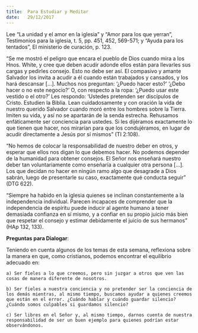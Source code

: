 ```yaml
---
title:  Para Estudiar y Meditar
date:   29/12/2017
---
```


Lee “La unidad y el amor en la iglesia” y “Amor para los que yerran”, Testimonios para la iglesia, t. 5, pp. 451, 452, 569-571; y “Ayuda para los tentados”, El ministerio de curación, p. 123.

“Se me mostró el peligro que encara el pueblo de Dios cuando mira a los Hnos. White, y cree que deben acudir adonde ellos están para llevarles sus cargas y pedirles consejo. Esto no debe ser así. El compasivo y amante Salvador los invita a acudir a él cuando están trabajados y cansados, y los hará descansar [...]. Muchos nos preguntan: ‘¿Puedo hacer esto?’ ‘¿Debo hacer o no este negocio?’ O, con respecto a la ropa: ‘¿Puedo usar este vestido o el otro?’ Les respondo: ‘Ustedes pretenden ser discípulos de Cristo. Estudien la Biblia. Lean cuidadosamente y con oración la vida de nuestro querido Salvador cuando moró entre los hombres sobre la Tierra. Imiten su vida, y así no se apartarán de la senda estrecha. Rehusamos enfáticamente ser conciencia para ustedes. Si les dijéramos exactamente lo que tienen que hacer, nos mirarían para que los condujéramos, en lugar de acudir directamente a Jesús por sí mismos” (TI 2:108).

“No hemos de colocar la responsabilidad de nuestro deber en otros, y esperar que ellos nos digan lo que debemos hacer. No podemos depender de la humanidad para obtener consejos. El Señor nos enseñará nuestro deber tan voluntariamente como enseñaría a cualquier otra persona [...]. Los que decidan no hacer en ningún ramo algo que desagrade a Dios sabrán, luego de presentarle su caso, exactamente qué conducta seguir” (DTG 622).

“Siempre ha habido en la iglesia quienes se inclinan constantemente a la independencia individual. Parecen incapaces de comprender que la independencia de espíritu puede inducir al agente humano a tener demasiada confianza en sí mismo, y a confiar en su propio juicio más bien que respetar el consejo y estimar debidamente el juicio de sus hermanos” (HAp 132, 133).

**Preguntas para Dialogar**:

Teniendo en cuenta algunos de los temas de esta semana, reflexiona sobre la manera en que, como cristianos, podemos encontrar el equilibrio adecuado en:

`a) Ser fieles a lo que creemos, pero sin juzgar a otros que ven las cosas de manera diferente de nosotros.`

`b) Ser fieles a nuestra conciencia y no pretender ser la conciencia de los demás mientras, al mismo tiempo, buscamos ayudar a quienes creemos que están en el error. ¿Cuándo hablar y cuándo guardar silencio? ¿Cuándo somos culpables si guardamos silencio?`

`c) Ser libres en el Señor y, al mismo tiempo, darnos cuenta de nuestra responsabilidad de ser un buen ejemplo para quienes podrían estar observándonos.`
